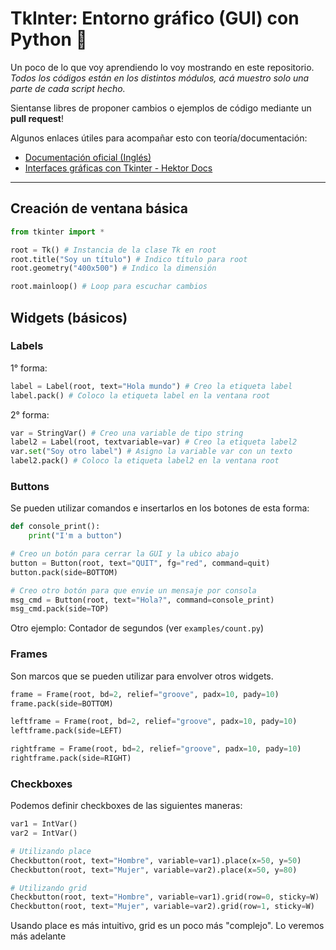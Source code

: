 # TkInter: Entorno gráfico (GUI) con Python 🐍
Un poco de lo que voy aprendiendo lo voy mostrando en este repositorio. *Todos los códigos están en los distintos módulos, acá muestro solo una parte de cada script hecho.*

Sientanse libres de proponer cambios o ejemplos de código mediante un **pull request**!

Algunos enlaces útiles para acompañar esto con teoría/documentación:
- [Documentación oficial (Inglés)](https://docs.python.org/3/library/tkinter.html)
- [Interfaces gráficas con Tkinter - Hektor Docs](https://docs.hektorprofe.net/python/interfaces-graficas-con-tkinter/)

---

## Creación de ventana básica
```py
from tkinter import *

root = Tk() # Instancia de la clase Tk en root
root.title("Soy un título") # Indico título para root
root.geometry("400x500") # Indico la dimensión

root.mainloop() # Loop para escuchar cambios
```

## Widgets (básicos)
### Labels
1° forma:

```py
label = Label(root, text="Hola mundo") # Creo la etiqueta label
label.pack() # Coloco la etiqueta label en la ventana root
```

2° forma:

```py
var = StringVar() # Creo una variable de tipo string
label2 = Label(root, textvariable=var) # Creo la etiqueta label2
var.set("Soy otro label") # Asigno la variable var con un texto
label2.pack() # Coloco la etiqueta label2 en la ventana root
```

### Buttons
Se pueden utilizar comandos e insertarlos en los botones de esta forma:
```py
def console_print():
    print("I'm a button")

# Creo un botón para cerrar la GUI y la ubico abajo
button = Button(root, text="QUIT", fg="red", command=quit)
button.pack(side=BOTTOM)

# Creo otro botón para que envie un mensaje por consola
msg_cmd = Button(root, text="Hola?", command=console_print)
msg_cmd.pack(side=TOP)
```

Otro ejemplo: Contador de segundos (ver `examples/count.py`)

### Frames
Son marcos que se pueden utilizar para envolver otros widgets.
```py
frame = Frame(root, bd=2, relief="groove", padx=10, pady=10)
frame.pack(side=BOTTOM)

leftframe = Frame(root, bd=2, relief="groove", padx=10, pady=10)
leftframe.pack(side=LEFT)

rightframe = Frame(root, bd=2, relief="groove", padx=10, pady=10)
rightframe.pack(side=RIGHT)
```

### Checkboxes
Podemos definir checkboxes de las siguientes maneras:
```py
var1 = IntVar()
var2 = IntVar()

# Utilizando place
Checkbutton(root, text="Hombre", variable=var1).place(x=50, y=50)
Checkbutton(root, text="Mujer", variable=var2).place(x=50, y=80)

# Utilizando grid
Checkbutton(root, text="Hombre", variable=var1).grid(row=0, sticky=W)
Checkbutton(root, text="Mujer", variable=var2).grid(row=1, sticky=W)
```

Usando place es más intuitivo, grid es un poco más "complejo". Lo veremos más adelante